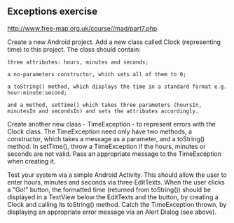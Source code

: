 ## Exceptions exercise
http://www.free-map.org.uk/course//mad/part7.php


 Create a new Android project. Add a new class called Clock
 (representing time) to this project. The class should contain:

    three attributes: hours, minutes and seconds;

    a no-parameters constructor, which sets all of them to 0;

    a toString() method, which displays the time in a standard format e.g. hour:minute:second;
    
    and a method, setTime() which takes three parameters (hoursIn, minutesIn and secondsIn) and sets the attributes accordingly.

Create another new class - TimeException - to represent errors with the 
Clock class. The TimeException need only have two methods, 
a constructor, which takes a message as a parameter, 
and a toString() method.
In setTime(), throw a TimeException if the hours, 
minutes or seconds are not valid. Pass an appropriate message 
to the TimeException when creating it.

Test your system via a simple Android Activity. 
This should allow the user to enter hours, minutes and seconds
 via three EditTexts. When the user clicks a "Go!" button,
 the formatted time (returned from toString()) should be 
displayed in a TextView below the EditTexts and the button, 
by creating a Clock and calling its toString() method. 
Catch the TimeException thrown, by displaying an appropriate 
error message via an Alert Dialog (see above).
